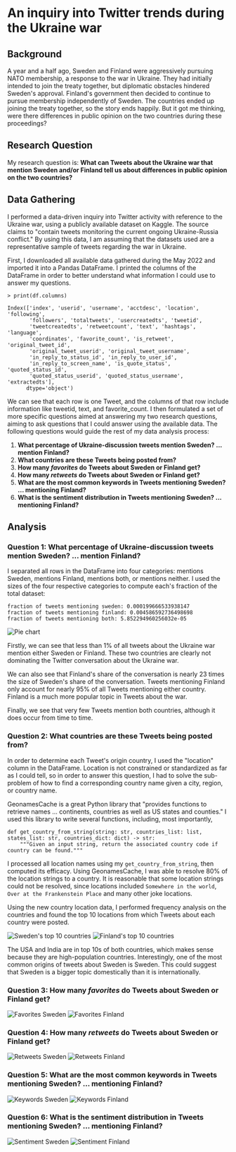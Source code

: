 # An inquiry into Twitter trends during the Ukraine war


## Background

A year and a half ago, Sweden and Finland were aggressively pursuing NATO membership, a response to the war in Ukraine. They had initially intended to join the treaty together, but diplomatic obstacles hindered Sweden's approval. Finland's government then decided to continue to pursue membership independently of Sweden. The countries ended up joining the treaty together, so the story ends happily. But it got me thinking, were there differences in public opinion on the two countries during these proceedings?


## Research Question

My research question is: **What can Tweets about the Ukraine war that mention Sweden and/or Finland tell us about differences in public opinion on the two countries?**


## Data Gathering

I performed a data-driven inquiry into Twitter activity with reference to the Ukraine war, using a publicly available dataset on Kaggle. The source claims to "contain tweets monitoring the current ongoing Ukraine-Russia conflict." By using this data, I am assuming that the datasets used are a representative sample of tweets regarding the war in Ukraine.

First, I downloaded all available data gathered during the May 2022 and imported it into a Pandas DataFrame. I printed the columns of the DataFrame in order to better understand what information I could use to answer my questions.

```
> print(df.columns)

Index(['index', 'userid', 'username', 'acctdesc', 'location', 'following',
       'followers', 'totaltweets', 'usercreatedts', 'tweetid',
       'tweetcreatedts', 'retweetcount', 'text', 'hashtags', 'language',
       'coordinates', 'favorite_count', 'is_retweet', 'original_tweet_id',
       'original_tweet_userid', 'original_tweet_username',
       'in_reply_to_status_id', 'in_reply_to_user_id',
       'in_reply_to_screen_name', 'is_quote_status', 'quoted_status_id',
       'quoted_status_userid', 'quoted_status_username', 'extractedts'],
      dtype='object')
```

We can see that each row is one Tweet, and the columns of that row include information like tweetid, text, and favorite_count. I then formulated a set of more specific questions aimed at answering my two research questions, aiming to ask questions that I could answer using the available data. The following questions would guide the rest of my data analysis process:

1. **What percentage of Ukraine-discussion tweets mention Sweden? ... mention Finland?**
2. **What countries are these Tweets being posted from?**
3. **How many *favorites* do Tweets about Sweden or Finland get?**
4. **How many *retweets* do Tweets about Sweden or Finland get?**
5. **What are the most common keywords in Tweets mentioning Sweden? ... mentioning Finland?**
6. **What is the sentiment distribution in Tweets mentioning Sweden? ... mentioning Finland?**


## Analysis

### Question 1: What percentage of Ukraine-discussion tweets mention Sweden? ... mention Finland?

I separated all rows in the DataFrame into four categories: mentions Sweden, mentions Finland, mentions both, or mentions neither. I used the sizes of the four respective categories to compute each's fraction of the total dataset:

```
fraction of tweets mentioning sweden: 0.000199666533938147
fraction of tweets mentioning finland: 0.004586592736498698
fraction of tweets mentioning both: 5.852294960256032e-05
```

![Pie chart](./images/share_of_analyzed_data_by_subject.png)

Firstly, we can see that less than 1% of all tweets about the Ukraine war mention either Sweden or Finland. These two countries are clearly not dominating the Twitter conversation about the Ukraine war.

We can also see that Finland's share of the conversation is nearly 23 times the size of Sweden's share of the conversation. Tweets mentioning Finland only account for nearly 95% of all Tweets mentioning either country. Finland is a much more popular topic in Tweets about the war.

Finally, we see that very few Tweets mention both countries, although it does occur from time to time.

### Question 2: What countries are these Tweets being posted from?

In order to determine each Tweet's origin country, I used the "location" column in the DataFrame. Location is not constrained or standardized as far as I could tell, so in order to answer this question, I had to solve the sub-problem of how to find a corresponding country name given a city, region, or country name.

GeonamesCache is a great Python library that "provides functions to retrieve names ... continents, countries as well as US states and counties." I used this library to write several functions, including, most importantly,

```
def get_country_from_string(string: str, countries_list: list, states_list: str, countries_dict: dict) -> str:
    """Given an input string, return the associated country code if country can be found."""
```

I processed all location names using my `get_country_from_string`, then computed its efficacy. Using GeonamesCache, I was able to resolve 80% of the location strings to a country. It is reasonable that some location strings could not be resolved, since locations included `Somewhere in the world`, `Over at the Frankenstein Place` and many other joke locations.

Using the new country location data, I performed frequency analysis on the countries and found the top 10 locations from which Tweets about each country were posted.

![Sweden's top 10 countries](./images/top_10_locations_of_tweets_about_sweden.png)
![Finland's top 10 countries](./images/top_10_locations_of_tweets_about_finland.png)

The USA and India are in top 10s of both countries, which makes sense because they are high-population countries. Interestingly, one of the most common origins of tweets about Sweden is Sweden. This could suggest that Sweden is a bigger topic domestically than it is internationally.

### Question 3: How many *favorites* do Tweets about Sweden or Finland get?

![Favorites Sweden](./images/favorite_counts_of_tweets_mentioning_sweden.png)
![Favorites Finland](./images/favorite_counts_of_tweets_mentioning_finland.png)

### Question 4: How many *retweets* do Tweets about Sweden or Finland get?

![Retweets Sweden](./images/retweet_counts_of_tweets_mentioning_sweden.png)
![Retweets Finland](./images/retweet_counts_of_tweets_mentioning_finland.png)

### Question 5: What are the most common keywords in Tweets mentioning Sweden? ... mentioning Finland?

![Keywords Sweden](./images/top_10_most_common_words_in_tweets_about_sweden.png)
![Keywords Finland](./images/top_10_most_common_words_in_tweets_about_finland.png)

### Question 6: What is the sentiment distribution in Tweets mentioning Sweden? ... mentioning Finland?

![Sentiment Sweden](./images/sentiment_distribution_of_tweets_mentioning_sweden.png)
![Sentiment Finland](./images/sentiment_distribution_of_tweets_mentioning_finland.png)